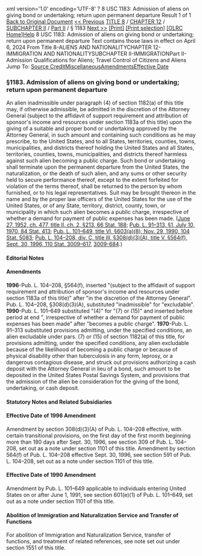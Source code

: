 xml version='1.0' encoding='UTF-8' ?
8 USC 1183: Admission of aliens on giving bond or undertaking; return upon permanent departure
 Result 1 of 1
[Back to Original Document](/view.xhtml;jsessionid=16DD8656020DC01C1E20A33D6CBA5287)
[<< Previous](#)
 [TITLE 8](/view.xhtml;jsessionid=16DD8656020DC01C1E20A33D6CBA5287?req=granuleid%3AUSC-prelim-title8&saved=%7CZ3JhbnVsZWlkOlVTQy1wcmVsaW0tdGl0bGU4LXNlY3Rpb24xMTgz%7C%7C%7C0%7Cfalse%7Cprelim&edition=prelim) / [CHAPTER 12](/view.xhtml;jsessionid=16DD8656020DC01C1E20A33D6CBA5287?req=granuleid%3AUSC-prelim-title8-chapter12&saved=%7CZ3JhbnVsZWlkOlVTQy1wcmVsaW0tdGl0bGU4LXNlY3Rpb24xMTgz%7C%7C%7C0%7Cfalse%7Cprelim&edition=prelim) / [SUBCHAPTER II](/view.xhtml;jsessionid=16DD8656020DC01C1E20A33D6CBA5287?req=granuleid%3AUSC-prelim-title8-chapter12-subchapter2&saved=%7CZ3JhbnVsZWlkOlVTQy1wcmVsaW0tdGl0bGU4LXNlY3Rpb24xMTgz%7C%7C%7C0%7Cfalse%7Cprelim&edition=prelim) / [Part II](/view.xhtml;jsessionid=16DD8656020DC01C1E20A33D6CBA5287?req=granuleid%3AUSC-prelim-title8-chapter12-subchapter2-part2&saved=%7CZ3JhbnVsZWlkOlVTQy1wcmVsaW0tdGl0bGU4LXNlY3Rpb24xMTgz%7C%7C%7C0%7Cfalse%7Cprelim&edition=prelim) / § 1183
 [Next >>](#)
[[Print]](#)
 [[Print selection]](#)
[[OLRC Home]](/browse.xhtml;jsessionid=16DD8656020DC01C1E20A33D6CBA5287)[Help](/navHelp.xhtml;jsessionid=16DD8656020DC01C1E20A33D6CBA5287)
8 USC 1183: Admission of aliens on giving bond or undertaking; return upon permanent departure
Text contains those laws in effect on April 6, 2024
From Title 8-ALIENS AND NATIONALITYCHAPTER 12-IMMIGRATION AND NATIONALITYSUBCHAPTER II-IMMIGRATIONPart II-Admission Qualifications for Aliens; Travel Control of Citizens and Aliens
Jump To: [Source Credit](#sourcecredit)[Miscellaneous](#miscellaneous-note)[Amendments](#amendment-note)[Effective Date](#effectivedate-amendment-note)
### §1183. Admission of aliens on giving bond or undertaking; return upon permanent departure
An alien inadmissible under paragraph (4) of section 1182(a) of this title may, if otherwise admissible, be admitted in the discretion of the Attorney General (subject to the affidavit of support requirement and attribution of sponsor's income and resources under section 1183a of this title) upon the giving of a suitable and proper bond or undertaking approved by the Attorney General, in such amount and containing such conditions as he may prescribe, to the United States, and to all States, territories, counties, towns, municipalities, and districts thereof holding the United States and all States, territories, counties, towns, municipalities, and districts thereof harmless against such alien becoming a public charge. Such bond or undertaking shall terminate upon the permanent departure from the United States, the naturalization, or the death of such alien, and any sums or other security held to secure performance thereof, except to the extent forfeited for violation of the terms thereof, shall be returned to the person by whom furnished, or to his legal representatives. Suit may be brought thereon in the name and by the proper law officers of the United States for the use of the United States, or of any State, territory, district, county, town, or municipality in which such alien becomes a public charge, irrespective of whether a demand for payment of public expenses has been made.
([June 27, 1952, ch. 477, title II, ch. 2, §213, 66 Stat. 188](/statviewer.htm?volume=66&page=188); [Pub. L. 91–313, §1, July 10, 1970, 84 Stat. 413](/statviewer.htm?volume=84&page=413); [Pub. L. 101–649, title VI, §603(a)(8), Nov. 29, 1990, 104 Stat. 5083](/statviewer.htm?volume=104&page=5083); [Pub. L. 104–208, div. C, title III, §308(d)(3)(A), title V, §564(f), Sept. 30, 1996, 110 Stat. 3009–617](/statviewer.htm?volume=110&page=3009-617), [3009-684](/statviewer.htm?volume=110&page=3009-684).)
#### **Editorial Notes**
#### Amendments
**1996**-Pub. L. 104–208, §564(f), inserted "(subject to the affidavit of support requirement and attribution of sponsor's income and resources under section 1183a of this title)" after "in the discretion of the Attorney General".
Pub. L. 104–208, §308(d)(3)(A), substituted "inadmissible" for "excludable".
**1990**-Pub. L. 101–649 substituted "(4)" for "(7) or (15)" and inserted before period at end ", irrespective of whether a demand for payment of public expenses has been made" after "becomes a public charge".
**1970**-Pub. L. 91–313 substituted provisions admitting, under the specified conditions, an alien excludable under pars. (7) or (15) of section 1182(a) of this title, for provisions admitting, under the specified conditions, any alien excludable because of the likelihood of becoming a public charge or because of physical disability other than tuberculosis in any form, leprosy, or a dangerous contagious disease, and struck out provisions authorizing a cash deposit with the Attorney General in lieu of a bond, such amount to be deposited in the United States Postal Savings System, and provisions that the admission of the alien be consideration for the giving of the bond, undertaking, or cash deposit.
#### **Statutory Notes and Related Subsidiaries**
#### Effective Date of 1996 Amendment
Amendment by section 308(d)(3)(A) of Pub. L. 104–208 effective, with certain transitional provisions, on the first day of the first month beginning more than 180 days after Sept. 30, 1996, see section 309 of Pub. L. 104–208, set out as a note under section 1101 of this title.
Amendment by section 564(f) of Pub. L. 104–208 effective Sept. 30, 1996, see section 591 of Pub. L. 104–208, set out as a note under section 1101 of this title.
#### Effective Date of 1990 Amendment
Amendment by Pub. L. 101–649 applicable to individuals entering United States on or after June 1, 1991, see section 601(e)(1) of Pub. L. 101–649, set out as a note under section 1101 of this title.
#### Abolition of Immigration and Naturalization Service and Transfer of Functions
For abolition of Immigration and Naturalization Service, transfer of functions, and treatment of related references, see note set out under section 1551 of this title.
